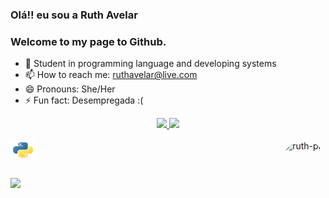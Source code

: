 ### Olá!! eu sou a Ruth Avelar
### Welcome to my page to Github.

- 🌱 Student in programming language and developing systems
- 📫 How to reach me: ruthavelar@live.com
- 😄 Pronouns: She/Her
- ⚡ Fun fact: Desempregada :( 

<div align="center">
  <a href="https://github.com/RuthAvelar">
  <img height="180em" src="https://github-readme-stats.vercel.app/api?username=ruthavelar&show_icons=false&theme=dracula&include_all_commits=true&count_private=true"/>
  <img height="150em" src="https://github-readme-stats.vercel.app/api/top-langs/?username=ruthavelar&layout=compact&langs_count=7&theme=dracula"/>
</div>
<div style="display: inline_block"><br>
                     <img align="center" alt="Ruth-Python" height="30" width="40" src="https://raw.githubusercontent.com/devicons/devicon/master/icons/python/python-original.svg">
  
  <img align="right" alt="ruth-pic" height="150" style="border-radius:50px;" src="https://i.pinimg.com/originals/03/74/4a/03744a4594efa2e51d47c326cc482ad1.gif">
</div>
  
  ##
 
<div> 
  <a href="https://www.linkedin.com/in/ruth-da-silva-avelar-9b1568173/" target="_blank"><img src="https://img.shields.io/badge/-LinkedIn-%230077B5?style=for-the-badge&logo=linkedin&logoColor=white" target="_blank"></a> 
  
</div>
